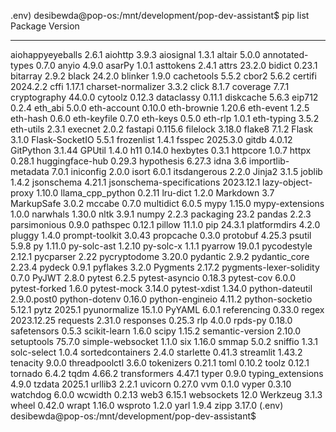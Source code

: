 .env) desibewda@pop-os:/mnt/development/pop-dev-assistant$ pip list
Package                   Version
------------------------- -----------
aiohappyeyeballs          2.6.1
aiohttp                   3.9.3
aiosignal                 1.3.1
altair                    5.0.0
annotated-types           0.7.0
anyio                     4.9.0
asarPy                    1.0.1
asttokens                 2.4.1
attrs                     23.2.0
bidict                    0.23.1
bitarray                  2.9.2
black                     24.2.0
blinker                   1.9.0
cachetools                5.5.2
cbor2                     5.6.2
certifi                   2024.2.2
cffi                      1.17.1
charset-normalizer        3.3.2
click                     8.1.7
coverage                  7.7.1
cryptography              44.0.0
cytoolz                   0.12.3
dataclassy                0.11.1
diskcache                 5.6.3
eip712                    0.2.4
eth_abi                   5.0.0
eth-account               0.10.0
eth-brownie               1.20.6
eth-event                 1.2.5
eth-hash                  0.6.0
eth-keyfile               0.7.0
eth-keys                  0.5.0
eth-rlp                   1.0.1
eth-typing                3.5.2
eth-utils                 2.3.1
execnet                   2.0.2
fastapi                   0.115.6
filelock                  3.18.0
flake8                    7.1.2
Flask                     3.1.0
Flask-SocketIO            5.5.1
frozenlist                1.4.1
fsspec                    2025.3.0
gitdb                     4.0.12
GitPython                 3.1.44
GPUtil                    1.4.0
h11                       0.14.0
hexbytes                  0.3.1
httpcore                  1.0.7
httpx                     0.28.1
huggingface-hub           0.29.3
hypothesis                6.27.3
idna                      3.6
importlib-metadata        7.0.1
iniconfig                 2.0.0
isort                     6.0.1
itsdangerous              2.2.0
Jinja2                    3.1.5
joblib                    1.4.2
jsonschema                4.21.1
jsonschema-specifications 2023.12.1
lazy-object-proxy         1.10.0
llama_cpp_python          0.2.11
lru-dict                  1.2.0
Markdown                  3.7
MarkupSafe                3.0.2
mccabe                    0.7.0
multidict                 6.0.5
mypy                      1.15.0
mypy-extensions           1.0.0
narwhals                  1.30.0
nltk                      3.9.1
numpy                     2.2.3
packaging                 23.2
pandas                    2.2.3
parsimonious              0.9.0
pathspec                  0.12.1
pillow                    11.1.0
pip                       24.3.1
platformdirs              4.2.0
pluggy                    1.4.0
prompt-toolkit            3.0.43
propcache                 0.3.0
protobuf                  4.25.3
psutil                    5.9.8
py                        1.11.0
py-solc-ast               1.2.10
py-solc-x                 1.1.1
pyarrow                   19.0.1
pycodestyle               2.12.1
pycparser                 2.22
pycryptodome              3.20.0
pydantic                  2.9.2
pydantic_core             2.23.4
pydeck                    0.9.1
pyflakes                  3.2.0
Pygments                  2.17.2
pygments-lexer-solidity   0.7.0
PyJWT                     2.8.0
pytest                    6.2.5
pytest-asyncio            0.18.3
pytest-cov                6.0.0
pytest-forked             1.6.0
pytest-mock               3.14.0
pytest-xdist              1.34.0
python-dateutil           2.9.0.post0
python-dotenv             0.16.0
python-engineio           4.11.2
python-socketio           5.12.1
pytz                      2025.1
pyunormalize              15.1.0
PyYAML                    6.0.1
referencing               0.33.0
regex                     2023.12.25
requests                  2.31.0
responses                 0.25.3
rlp                       4.0.0
rpds-py                   0.18.0
safetensors               0.5.3
scikit-learn              1.6.0
scipy                     1.15.2
semantic-version          2.10.0
setuptools                75.7.0
simple-websocket          1.1.0
six                       1.16.0
smmap                     5.0.2
sniffio                   1.3.1
solc-select               1.0.4
sortedcontainers          2.4.0
starlette                 0.41.3
streamlit                 1.43.2
tenacity                  9.0.0
threadpoolctl             3.6.0
tokenizers                0.21.1
toml                      0.10.2
toolz                     0.12.1
tornado                   6.4.2
tqdm                      4.66.2
transformers              4.47.1
typer                     0.9.0
typing_extensions         4.9.0
tzdata                    2025.1
urllib3                   2.2.1
uvicorn                   0.27.0
vvm                       0.1.0
vyper                     0.3.10
watchdog                  6.0.0
wcwidth                   0.2.13
web3                      6.15.1
websockets                12.0
Werkzeug                  3.1.3
wheel                     0.42.0
wrapt                     1.16.0
wsproto                   1.2.0
yarl                      1.9.4
zipp                      3.17.0
(.env) desibewda@pop-os:/mnt/development/pop-dev-assistant$ 
